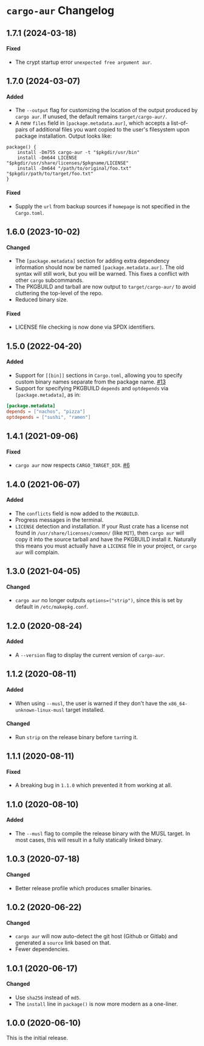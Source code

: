 # `cargo-aur` Changelog

## 1.7.1 (2024-03-18)

#### Fixed

- The crypt startup error `unexpected free argument aur`.

## 1.7.0 (2024-03-07)

#### Added

- The `--output` flag for customizing the location of the output produced by
  `cargo aur`. If unused, the default remains `target/cargo-aur/`.
- A new `files` field in `[package.metadata.aur]`, which accepts a list-of-pairs
  of additional files you want copied to the user's filesystem upon package
  installation. Output looks like:

```
package() {
    install -Dm755 cargo-aur -t "$pkgdir/usr/bin"
    install -Dm644 LICENSE "$pkgdir/usr/share/licenses/$pkgname/LICENSE"
    install -Dm644 "/path/to/original/foo.txt" "$pkgdir/path/to/target/foo.txt"
}
```

#### Fixed

- Supply the `url` from backup sources if `homepage` is not specified in the `Cargo.toml`.

## 1.6.0 (2023-10-02)

#### Changed

- The `[package.metadata]` section for adding extra dependency information
  should now be named `[package.metadata.aur]`. The old syntax will still work,
  but you will be warned. This fixes a conflict with other `cargo` subcommands.
- The PKGBUILD and tarball are now output to `target/cargo-aur/` to avoid
  cluttering the top-level of the repo.
- Reduced binary size.

#### Fixed

- LICENSE file checking is now done via SPDX identifiers.

## 1.5.0 (2022-04-20)

#### Added

- Support for `[[bin]]` sections in `Cargo.toml`, allowing you to specify custom
  binary names separate from the package name. [#13]
- Support for specifying PKGBUILD `depends` and `optdepends` via
  `[package.metadata]`, as in:

```toml
[package.metadata]
depends = ["nachos", "pizza"]
optdepends = ["sushi", "ramen"]
```

[#13]: https://github.com/fosskers/cargo-aur/pull/13

## 1.4.1 (2021-09-06)

#### Fixed

- `cargo aur` now respects `CARGO_TARGET_DIR`. [#6]

[#6]: https://github.com/fosskers/cargo-aur/pull/6

## 1.4.0 (2021-06-07)

#### Added

- The `conflicts` field is now added to the `PKGBUILD`.
- Progress messages in the terminal.
- `LICENSE` detection and installation. If your Rust crate has a license not
  found in `/usr/share/licenses/common/` (like `MIT`), then `cargo aur` will
  copy it into the source tarball and have the PKGBUILD install it. Naturally
  this means you must actually have a `LICENSE` file in your project, or `cargo aur` will complain.

## 1.3.0 (2021-04-05)

#### Changed

- `cargo aur` no longer outputs `options=("strip")`, since this is set by
  default in `/etc/makepkg.conf`.

## 1.2.0 (2020-08-24)

#### Added

- A `--version` flag to display the current version of `cargo-aur`.

## 1.1.2 (2020-08-11)

#### Added

- When using `--musl`, the user is warned if they don't have the
  `x86_64-unknown-linux-musl` target installed.

#### Changed

- Run `strip` on the release binary before `tar`ring it.

## 1.1.1 (2020-08-11)

#### Fixed

- A breaking bug in `1.1.0` which prevented it from working at all.

## 1.1.0 (2020-08-10)

#### Added

- The `--musl` flag to compile the release binary with the MUSL target. In most
  cases, this will result in a fully statically linked binary.

## 1.0.3 (2020-07-18)

#### Changed

- Better release profile which produces smaller binaries.

## 1.0.2 (2020-06-22)

#### Changed

- `cargo aur` will now auto-detect the git host (Github or Gitlab) and generated
  a `source` link based on that.
- Fewer dependencies.

## 1.0.1 (2020-06-17)

#### Changed

- Use `sha256` instead of `md5`.
- The `install` line in `package()` is now more modern as a one-liner.

## 1.0.0 (2020-06-10)

This is the initial release.

